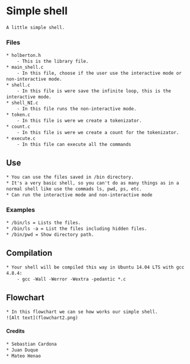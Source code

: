 # Simple shell
	A little simple shell.
### Files
	* holberton.h
		- This is the library file.
	* main_shell.c
		- In this file, choose if the user use the interactive mode or non-interactive mode.
	* shell.c
		- In this file is were save the infinite loop, this is the interactive mode.
	* shell_NI.c
		- In this file runs the non-interactive mode.
	* token.c
		- In this file is were we create a tokenizator.
	* count.c
		- In this file is were we create a count for the tokenizator.
	* execute.c
		- In this file can execute all the commands
## Use
	* You can use the files saved in /bin directory.
	* It's a very basic shell, so you can't do as many things as in a normal shell like use the commads ls, pwd, ps, etc.
	* Can run the interactive mode and non-interactive mode
### Examples
	* /bin/ls = Lists the files.
	* /bin/ls -a = List the files including hidden files.
	* /bin/pwd = Show directory path.
## Compilation
	* Your shell will be compiled this way in Ubuntu 14.04 LTS with gcc 4.8.4:
		- gcc -Wall -Werror -Wextra -pedantic *.c
## Flowchart
	* In this flowchart we can se how works our simple shell.
	![Alt text](flowchart2.png)
#### Credits
	* Sebastian Cardona
	* Juan Duque
	* Mateo Henao